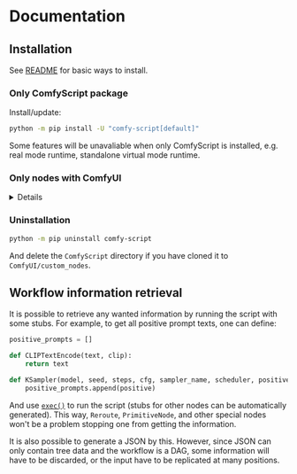 # Documentation
## Installation
See [README](../README.md#installation) for basic ways to install.

### Only ComfyScript package
Install/update:
```sh
python -m pip install -U "comfy-script[default]"
```

Some features will be unavaliable when only ComfyScript is installed, e.g. real mode runtime, standalone virtual mode runtime.

### Only nodes with ComfyUI
<details>

Install [ComfyUI](https://github.com/comfyanonymous/ComfyUI) first. And then:
```sh
cd ComfyUI/custom_nodes
git clone https://github.com/Chaoses-Ib/ComfyScript.git
cd ComfyScript
python -m pip install -r requirements.txt
```

Update:
```sh
cd ComfyUI/custom_nodes/ComfyScript
git pull
python -m pip install -r requirements.txt
```

If you want, you can still import the package with a hardcoded path:
```python
import sys
# Or just '../src' if used in the examples directory
sys.path.insert(0, r'D:\...\ComfyUI\custom_nodes\ComfyScript\src')

import comfy_script
```

</details>

### Uninstallation
```sh
python -m pip uninstall comfy-script
```
And delete the `ComfyScript` directory if you have cloned it to `ComfyUI/custom_nodes`.

## Workflow information retrieval
It is possible to retrieve any wanted information by running the script with some stubs. For example, to get all positive prompt texts, one can define:

```python
positive_prompts = []

def CLIPTextEncode(text, clip):
    return text

def KSampler(model, seed, steps, cfg, sampler_name, scheduler, positive, negative, latent_image, denoise):
    positive_prompts.append(positive)
```
And use [`exec()`](https://docs.python.org/3/library/functions.html#exec) to run the script (stubs for other nodes can be automatically generated). This way, `Reroute`, `PrimitiveNode`, and other special nodes won't be a problem stopping one from getting the information.

It is also possible to generate a JSON by this. However, since JSON can only contain tree data and the workflow is a DAG, some information will have to be discarded, or the input have to be replicated at many positions.